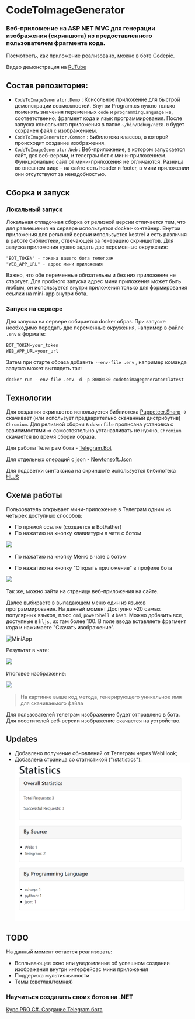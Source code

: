 # CodeToImageGenerator
### Веб-приложение на ASP NET MVC для генерации изображения (скриншота) из предоставленного пользователем фрагмента кода.
Посмотреть, как приложение реализовано, можно в боте [Codepic](https://t.me/codepicbot).

Видео демонстрация на [RuTube](https://rutube.ru/video/private/0d26b2c7e8fb4f6be7204b3356ba43df/?p=vbdK4Bv8BKoXn1pV1xEefw)

## Состав репозитория:
- `CodeToImageGenerator.Demo` : Консольное приложение для быстрой демонстрации возможностей. Внутри Program.cs нужно только поменять значения переменных `code` и `programmingLanguage` на, соответственно, фрагмент кода и язык программирования. После запуска консольного приложения в папке `~/bin/Debug/net8.0` будет сохранен файл с изображением.
- `CodeToImageGenerator.Common` : Бибилотека классов, в которой происходит создание изображения.
- `CodeToImageGenerator.Web` : Веб-приложение, в котором запускается сайт, для веб-версии, и телеграм бот с мини-приложением. Функционально сайт от мини-приложения не отличаются. Разница во внешнем виде - на сайте есть header и footer, в мини приложении они отсутствуют за ненадобностью.

## Сборка и запуск

### Локальный запуск
Локальная отладочная сборка от релизной версии отличается тем, что для размещения на сервере используется docker-контейнер. Внутри приложения для релизной версии используется kestrel и есть различия в работе библиотеки, отвечающей за генерацию скриншотов.
Для запуска приложения нужно задать две переменные окружения:
```
"BOT_TOKEN" - токена вашего бота телеграм
"WEB_APP_URL" - адрес мини приложения
```
Важно, что обе переменные обязательны и без них приложение не стартует. Для пробного запуска адрес мини приложения может быть любым, он используется внутри приложения только для формирования ссылки на mini-app внутри бота.

### Запуск на сервере
Для запуска на сервере собирается docker образ. При запуске необходимо передать две переменные окружения, например в файле `.env` в формате:
```
BOT_TOKEN=your_token
WEB_APP_URL=your_url
```
Затем при старте образа добавить `--env-file .env` , например команда запуска может выглядеть так:
```
docker run --env-file .env -d -p 8080:80 codetoimagegenerator:latest
``` 

## Технологии
Для создания скриншотов используется библиотека [Puppeteer.Sharp](https://github.com/hardkoded/puppeteer-sharp) -> скачивает (или использует предварительно скачанный дистрибутив) `Chromium`. Для релизной сборки в `dokerfile` прописана установка с зависимостями => самостоятельно устанавливать не нужно, `Chromium` скачается во время сборки образа.

Для работы Телеграм бота - [Telegram.Bot](https://github.com/TelegramBots/telegram.bot)

Для отдельных операций с json - [Newtonsoft.Json](https://www.newtonsoft.com/json)

Для подсветки синтаксиса на скриншоте используется бибилотека [HLJS](https://github.com/highlightjs/highlight.js) 

## Схема работы

Пользователь открывает мини-приложение в Телеграм одним из четырех доступных способов:
- По прямой ссылке (создается в BotFather)
- По нажатию на кнопку клавиатуры в чате с ботом

![](https://github.com/algmironov/CodeToImageGenerator/blob/master/Previews/KeyboardButton.png)

- По нажатию на кнопку Меню в чате с ботом

- По нажатию на кнопку "Открыть приложение" в профиле бота

![](https://github.com/algmironov/CodeToImageGenerator/blob/master/Previews/Description_button.png)

Так же, можно зайти на страницу веб-приложения на сайте.

Далее выбираете в выпадающем меню один из языков программирования. 
На данный момент Доступно ~20 самых популярных языков, плюс `cmd`, `powerShell` и `bash`. Можно добавить все, доступные в `hljs`, их там более 100.
В поле ввода вставляете фрагмент кода и нажимаете "Скачать изображение". 

![MiniApp](https://github.com/algmironov/CodeToImageGenerator/blob/master/Previews/MiniApp.png)

Результат в чате:

![](https://github.com/algmironov/CodeToImageGenerator/blob/master/Previews/Result.png)

Итоговое изображение:

![](https://github.com/algmironov/CodeToImageGenerator/blob/master/Previews/csharp_6ttaXfYP3F.png)
> На картинке выше код метода, генерирующего уникальное имя для скачиваемого файла

Для пользователей телеграм изображение будет отправлено в бота.
Для посетителей веб-версии изображение скачается на устройство.

## Updates
- Добавлено получение обновлений от Телеграм через WebHook;
- Добавлена страница со статистикой ("/statistics"):
![Stats](Previews/Stats.png)

## TODO
На данный момент остается реализовать:
- Всплывающее окно или уведомление об успешном создании изображения внутри интерфейсас мини приложения
- Поддержка мультиязычности
- Темы (светлая/темная)

### Научиться создавать своих ботов на .NET
[Курс PRO C#. Создание Telegram бота](https://stepik.org/a/205788)
 

   
